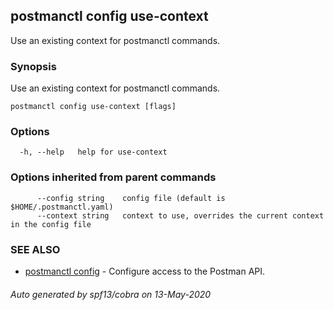 ## postmanctl config use-context

Use an existing context for postmanctl commands.

### Synopsis

Use an existing context for postmanctl commands.

```
postmanctl config use-context [flags]
```

### Options

```
  -h, --help   help for use-context
```

### Options inherited from parent commands

```
      --config string    config file (default is $HOME/.postmanctl.yaml)
      --context string   context to use, overrides the current context in the config file
```

### SEE ALSO

* [postmanctl config](postmanctl_config.md)	 - Configure access to the Postman API.

###### Auto generated by spf13/cobra on 13-May-2020
